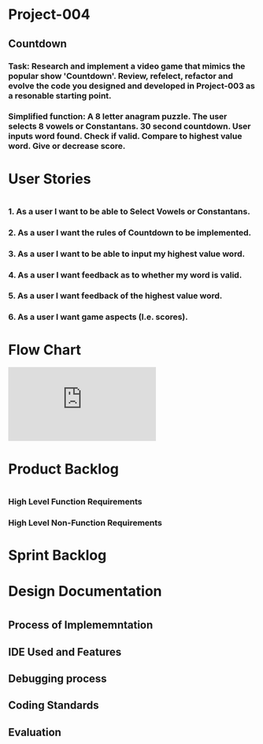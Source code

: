 # Project-004
## Countdown
### Task: Research and implement a video game that mimics the popular show 'Countdown'. Review, refelect, refactor and evolve the code you designed and developed in Project-003 as a resonable starting point. 
### Simplified function: A 8 letter anagram puzzle. The user selects 8 vowels or Constantans. 30 second countdown. User inputs word found. Check if valid. Compare to highest value word. Give or decrease score.


<h1> User Stories <h1>

### 1.	As a user I want to be able to Select Vowels or Constantans.
### 2.	As a user I want the rules of Countdown to be implemented.
### 3.	As a user I want to be able to input my highest value word.
### 4.	As a user I want feedback as to whether my word is valid.
### 5.	As a user I want feedback of the highest value word.
### 6.	As a user I want game aspects (I.e. scores).

# Flow Chart 

![FlowChart](https://github.com/Oliver-Slape/Project-002/blob/master/Flowchart.p)
<h1> Product Backlog <h1>
    
<h3> High Level Function Requirements <h3>
        
<h4>  <h4>
    
<h3> High Level Non-Function Requirements <h3>
        
<h4> <h4>
<h1> Sprint Backlog <h1>
    
<h3>  <h3>
    

<h1> Design Documentation <h1>
  
<h2> Process of Implememntation <h2>
    
<h3> <h3>
  
<h2> IDE Used and Features <h2>
    
<h3> <h3>
  
<h2> Debugging process <h2>
    
<h3> <h3>
  
<h2> Coding Standards <h2>
    
<h3> <h3>
  
<h2> Evaluation <h2>
    
<h3> <h3>
